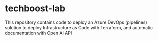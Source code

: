 # techboost-lab
This repository contains code to deploy an Azure DevOps (pipelines) solution to deploy Infrastructure as Code with Terraform, and automatic documentation with Open AI API
